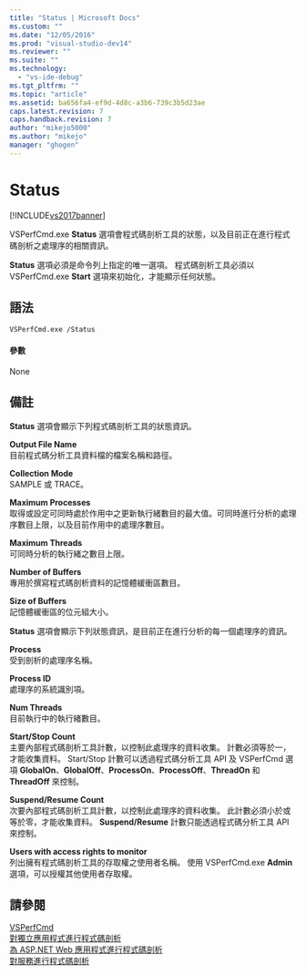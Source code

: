 ```yaml
---
title: "Status | Microsoft Docs"
ms.custom: ""
ms.date: "12/05/2016"
ms.prod: "visual-studio-dev14"
ms.reviewer: ""
ms.suite: ""
ms.technology: 
  - "vs-ide-debug"
ms.tgt_pltfrm: ""
ms.topic: "article"
ms.assetid: ba656fa4-ef9d-4d8c-a3b6-739c3b5d23ae
caps.latest.revision: 7
caps.handback.revision: 7
author: "mikejo5000"
ms.author: "mikejo"
manager: "ghogen"
---
```

# Status
[!INCLUDE[vs2017banner](../code-quality/includes/vs2017banner.md)]

VSPerfCmd.exe **Status** 選項會程式碼剖析工具的狀態，以及目前正在進行程式碼剖析之處理序的相關資訊。  
  
 **Status** 選項必須是命令列上指定的唯一選項。  程式碼剖析工具必須以 VSPerfCmd.exe **Start** 選項來初始化，才能顯示任何狀態。  
  
## 語法  
  
```  
VSPerfCmd.exe /Status  
```  
  
#### 參數  
 None  
  
## 備註  
 **Status** 選項會顯示下列程式碼剖析工具的狀態資訊。  
  
 **Output File Name**  
 目前程式碼分析工具資料檔的檔案名稱和路徑。  
  
 **Collection Mode**  
 SAMPLE 或 TRACE。  
  
 **Maximum Processes**  
 取得或設定可同時處於作用中之更新執行緒數目的最大值。可同時進行分析的處理序數目上限，以及目前作用中的處理序數目。  
  
 **Maximum Threads**  
 可同時分析的執行緒之數目上限。  
  
 **Number of Buffers**  
 專用於撰寫程式碼剖析資料的記憶體緩衝區數目。  
  
 **Size of Buffers**  
 記憶體緩衝區的位元組大小。  
  
 **Status** 選項會顯示下列狀態資訊，是目前正在進行分析的每一個處理序的資訊。  
  
 **Process**  
 受到剖析的處理序名稱。  
  
 **Process ID**  
 處理序的系統識別項。  
  
 **Num Threads**  
 目前執行中的執行緒數目。  
  
 **Start\/Stop Count**  
 主要內部程式碼剖析工具計數，以控制此處理序的資料收集。  計數必須等於一，才能收集資料。  Start\/Stop 計數可以透過程式碼分析工具 API 及 VSPerfCmd 選項 **GlobalOn**、**GlobalOff**、**ProcessOn**、**ProcessOff**、**ThreadOn** 和 **ThreadOff** 來控制。  
  
 **Suspend\/Resume Count**  
 次要內部程式碼剖析工具計數，以控制此處理序的資料收集。  此計數必須小於或等於零，才能收集資料。  **Suspend\/Resume** 計數只能透過程式碼分析工具 API 來控制。  
  
 **Users with access rights to monitor**  
 列出擁有程式碼剖析工具的存取權之使用者名稱。  使用 VSPerfCmd.exe **Admin** 選項，可以授權其他使用者存取權。  
  
## 請參閱  
 [VSPerfCmd](../profiling/vsperfcmd.md)   
 [對獨立應用程式進行程式碼剖析](../profiling/command-line-profiling-of-stand-alone-applications.md)   
 [為 ASP.NET Web 應用程式進行程式碼剖析](../profiling/command-line-profiling-of-aspnet-web-applications.md)   
 [對服務進行程式碼剖析](../profiling/command-line-profiling-of-services.md)